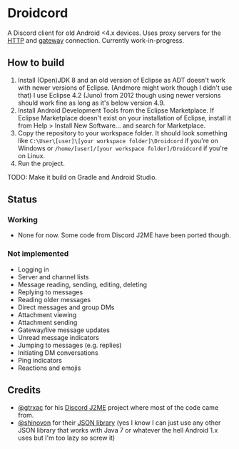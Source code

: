 # Droidcord
A Discord client for old Android <4.x devices. Uses proxy servers for the [HTTP](https://github.com/gtrxAC/discord-j2me/blob/main/proxy) and [gateway](https://github.com/gtrxAC/discord-j2me-server) connection. Currently work-in-progress.

## How to build
1. Install (Open)JDK 8 and an old version of Eclipse as ADT doesn't work with newer versions of Eclipse. (Andmore might work though I didn't use that) I use Eclipse 4.2 (Juno) from 2012 though using newer versions should work fine as long as it's below version 4.9.
2. Install Android Development Tools from the Eclipse Marketplace. If Eclipse Marketplace doesn't exist on your installation of Eclipse, install it from Help > Install New Software... and search for Marketplace.
3. Copy the repository to your workspace folder. It should look something like `C:\User\[user]\[your workspace folder]\Droidcord` if you're on Windows or `/home/[user]/[your workspace folder]/Droidcord` if you're on Linux.
4. Run the project.

TODO: Make it build on Gradle and Android Studio.

## Status
### Working
* None for now. Some code from Discord J2ME have been ported though.

### Not implemented
* Logging in
* Server and channel lists
* Message reading, sending, editing, deleting
* Replying to messages
* Reading older messages
* Direct messages and group DMs
* Attachment viewing
* Attachment sending
* Gateway/live message updates
* Unread message indicators
* Jumping to messages (e.g. replies)
* Initiating DM conversations
* Ping indicators
* Reactions and emojis

## Credits
- [@gtrxac](https://github.com/gtrxAC) for his [Discord J2ME](https://github.com/gtrxAC/discord-j2me) project where most of the code came from.
- [@shinovon](https://github.com/shinovon) for their [JSON library](https://github.com/shinovon/NNJSON) (yes I know I can just use any other JSON library that works with Java 7 or whatever the hell Android 1.x uses but I'm too lazy so screw it)